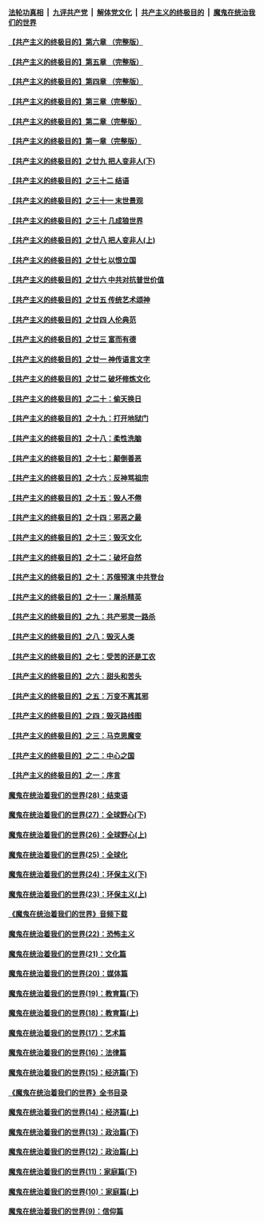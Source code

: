 ####  [法轮功真相](../../../../basic/blob/master/README.md?t=06201431) &nbsp;|&nbsp; [九评共产党](../../../../9ping.md/blob/master/README.md?t=06201431) &nbsp;|&nbsp; [解体党文化](../../../../jtdwh.md/blob/master/README.md?t=06201431)  &nbsp;|&nbsp; [共产主义的终极目的](../../../../gczydzjmd.md/blob/master/README.md?t=06201431) &nbsp;|&nbsp; [魔鬼在统治我们的世界](../../../../mgztzwmdsj.md/blob/master/README.md?t=06201431) 

#### [【共产主义的终极目的】第六章 （完整版）](../pages/nsc422/n11428913.md?t=06201431) 

#### [【共产主义的终极目的】第五章 （完整版）](../pages/nsc422/n11428912.md?t=06201431) 

#### [【共产主义的终极目的】第四章 （完整版）](../pages/nsc422/n11428907.md?t=06201431) 

#### [【共产主义的终极目的】第三章（完整版）](../pages/nsc422/n11428848.md?t=06201431) 

#### [【共产主义的终极目的】第二章（完整版）](../pages/nsc422/n11428831.md?t=06201431) 

#### [【共产主义的终极目的】第一章（完整版）](../pages/nsc422/n11417651.md?t=06201431) 

#### [【共产主义的终极目的】之廿九 把人变非人(下)](../pages/nsc422/n11344140.md?t=06201431) 

#### [【共产主义的终极目的】之三十二 结语](../pages/nsc422/n11360535.md?t=06201431) 

#### [【共产主义的终极目的】之三十一 末世景观](../pages/nsc422/n11351129.md?t=06201431) 

#### [【共产主义的终极目的】之三十 几成狼世界](../pages/nsc422/n11348280.md?t=06201431) 

#### [【共产主义的终极目的】之廿八 把人变非人(上)](../pages/nsc422/n11340492.md?t=06201431) 

#### [【共产主义的终极目的】之廿七 以恨立国](../pages/nsc422/n11336944.md?t=06201431) 

#### [【共产主义的终极目的】之廿六 中共对抗普世价值](../pages/nsc422/n11324785.md?t=06201431) 

#### [【共产主义的终极目的】之廿五 传统艺术颂神](../pages/nsc422/n11296396.md?t=06201431) 

#### [【共产主义的终极目的】之廿四 人伦典范](../pages/nsc422/n11296397.md?t=06201431) 

#### [【共产主义的终极目的】之廿三 富而有德](../pages/nsc422/n11283598.md?t=06201431) 

#### [【共产主义的终极目的】之廿一 神传语言文字](../pages/nsc422/n11263265.md?t=06201431) 

#### [【共产主义的终极目的】之廿二 破坏修炼文化](../pages/nsc422/n11245728.md?t=06201431) 

#### [【共产主义的终极目的】之二十：偷天换日](../pages/nsc422/n11238846.md?t=06201431) 

#### [【共产主义的终极目的】之十九：打开地狱门](../pages/nsc422/n11206376.md?t=06201431) 

#### [【共产主义的终极目的】之十八：柔性洗脑](../pages/nsc422/n11199994.md?t=06201431) 

#### [【共产主义的终极目的】之十七：颠倒善恶](../pages/nsc422/n11179782.md?t=06201431) 

#### [【共产主义的终极目的】之十六：反神骂祖宗](../pages/nsc422/n11166798.md?t=06201431) 

#### [【共产主义的终极目的】之十五：毁人不倦](../pages/nsc422/n11166792.md?t=06201431) 

#### [【共产主义的终极目的】之十四：邪恶之最](../pages/nsc422/n11150249.md?t=06201431) 

#### [【共产主义的终极目的】之十三：毁灭文化](../pages/nsc422/n11135227.md?t=06201431) 

#### [【共产主义的终极目的】之十二：破坏自然](../pages/nsc422/n11135214.md?t=06201431) 

#### [【共产主义的终极目的】之十：苏俄预演 中共登台](../pages/nsc422/n11118424.md?t=06201431) 

#### [【共产主义的终极目的】之十一：屠杀精英](../pages/nsc422/n11118442.md?t=06201431) 

#### [【共产主义的终极目的】之九：共产邪灵一路杀](../pages/nsc422/n11114139.md?t=06201431) 

#### [【共产主义的终极目的】之八：毁灭人类](../pages/nsc422/n11108503.md?t=06201431) 

#### [【共产主义的终极目的】之七：受苦的还是工农](../pages/nsc422/n11101809.md?t=06201431) 

#### [【共产主义的终极目的】之六：甜头和苦头](../pages/nsc422/n11096971.md?t=06201431) 

#### [【共产主义的终极目的】之五：万变不离其邪](../pages/nsc422/n11091285.md?t=06201431) 

#### [【共产主义的终极目的】之四：毁灭路线图](../pages/nsc422/n11086284.md?t=06201431) 

#### [【共产主义的终极目的】之三：马克思魔变](../pages/nsc422/n11061941.md?t=06201431) 

#### [【共产主义的终极目的】之二：中心之国](../pages/nsc422/n11047728.md?t=06201431) 

#### [【共产主义的终极目的】之一：序言](../pages/nsc422/n11086077.md?t=06201431) 

#### [魔鬼在统治着我们的世界(28)：结束语](../pages/nsc422/n10936246.md?t=06201431) 

#### [魔鬼在统治着我们的世界(27)：全球野心(下)](../pages/nsc422/n10928319.md?t=06201431) 

#### [魔鬼在统治着我们的世界(26)：全球野心(上)](../pages/nsc422/n10900318.md?t=06201431) 

#### [魔鬼在统治着我们的世界(25)：全球化](../pages/nsc422/n10788205.md?t=06201431) 

#### [魔鬼在统治着我们的世界(24)：环保主义(下)](../pages/nsc422/n10695307.md?t=06201431) 

#### [魔鬼在统治着我们的世界(23)：环保主义(上)](../pages/nsc422/n10688613.md?t=06201431) 

#### [《魔鬼在统治着我们的世界》音频下载](../pages/nsc422/n10635553.md?t=06201431) 

#### [魔鬼在统治着我们的世界(22)：恐怖主义](../pages/nsc422/n10614727.md?t=06201431) 

#### [魔鬼在统治着我们的世界(21)：文化篇](../pages/nsc422/n10597706.md?t=06201431) 

#### [魔鬼在统治着我们的世界(20)：媒体篇](../pages/nsc422/n10586579.md?t=06201431) 

#### [魔鬼在统治着我们的世界(19)：教育篇(下)](../pages/nsc422/n10564808.md?t=06201431) 

#### [魔鬼在统治着我们的世界(18)：教育篇(上)](../pages/nsc422/n10526970.md?t=06201431) 

#### [魔鬼在统治着我们的世界(17)：艺术篇](../pages/nsc422/n10499093.md?t=06201431) 

#### [魔鬼在统治着我们的世界(16)：法律篇](../pages/nsc422/n10485969.md?t=06201431) 

#### [魔鬼在统治着我们的世界(15)：经济篇(下)](../pages/nsc422/n10469975.md?t=06201431) 

#### [《魔鬼在统治着我们的世界》全书目录](../pages/nsc422/n10464261.md?t=06201431) 

#### [魔鬼在统治着我们的世界(14)：经济篇(上)](../pages/nsc422/n10457370.md?t=06201431) 

#### [魔鬼在统治着我们的世界(13)：政治篇(下)](../pages/nsc422/n10448270.md?t=06201431) 

#### [魔鬼在统治着我们的世界(12)：政治篇(上)](../pages/nsc422/n10444576.md?t=06201431) 

#### [魔鬼在统治着我们的世界(11)：家庭篇(下)](../pages/nsc422/n10440961.md?t=06201431) 

#### [魔鬼在统治着我们的世界(10)：家庭篇(上)](../pages/nsc422/n10435448.md?t=06201431) 

#### [魔鬼在统治着我们的世界(9)：信仰篇](../pages/nsc422/n10432159.md?t=06201431) 

